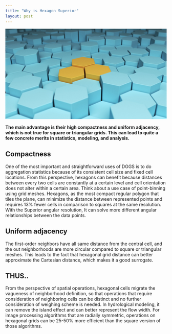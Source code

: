```yaml
---
title: "Why is Hexagon Superior"
layout: post
---
```

![hex](/assets/img/20230130/hex.jpg)

**The main advantage is their high compactness and uniform adjacency, which is not true for square or triangular grids. This can lead to quite a few concrete merits in statistics, modeling, and analysis.**

## Compactness
One of the most important and straightforward uses of DGGS is to do aggregation statistics because of its consistent cell size and fixed cell locations. From this perspective, hexagons can benefit because distances between every two cells are constantly at a certain level and cell orientation does not alter within a certain area. Think about a use case of point-binning using grid meshes. Hexagons, as the most compact regular polygon that tiles the plane, can minimize the distance between represented points and requires 13% fewer cells in comparison to squares at the same resolution. With the Superior angular resolution, It can solve more different angular relationships between the data points.    

## Uniform adjacency
The first-order neighbors have all same distance from the central cell, and the out neighborhoods are more circular compared to square or triangular meshes. This leads to the fact that hexagonal grid distance can better approximate the Cartesian distance, which makes it a good surrogate. 

## THUS..
From the perspective of spatial operations, hexagonal cells migrate the vagueness of neighborhood definition, so that operations that require consideration of neighboring cells can be distinct and no further consideration of weighing scheme is needed. In hydrological modeling, it can remove the island effect and can better represent the flow width. For image processing algorithms that are radially symmetric, operations on hexagonal grids can be 25-50% more efficient than the square version of those algorithms. 

